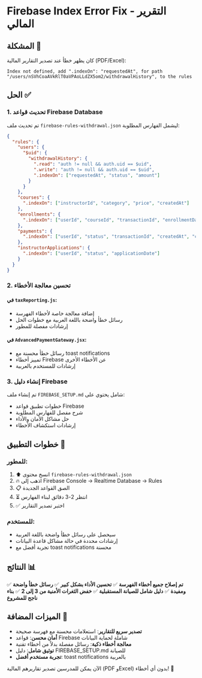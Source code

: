 # Firebase Index Error Fix - التقرير المالي

## المشكلة 🚨

كان يظهر خطأ عند تصدير التقارير المالية (PDF/Excel):
```
Index not defined, add ".indexOn": "requestedAt", for path "/users/nSVhCoaAVkRlT0aVPAoLLdZX5om2/withdrawalHistory", to the rules
```

## الحل ✅

### 1. تحديث قواعد Firebase Database

تم تحديث ملف `firebase-rules-withdrawal.json` ليشمل الفهارس المطلوبة:

```json
{
  "rules": {
    "users": {
      "$uid": {
        "withdrawalHistory": {
          ".read": "auth != null && auth.uid == $uid",
          ".write": "auth != null && auth.uid == $uid",
          ".indexOn": ["requestedAt", "status", "amount"]
        }
      }
    },
    "courses": {
      ".indexOn": ["instructorId", "category", "price", "createdAt"]
    },
    "enrollments": {
      ".indexOn": ["userId", "courseId", "transactionId", "enrollmentDate", "status"]
    },
    "payments": {
      ".indexOn": ["userId", "status", "transactionId", "createdAt", "courseId"]
    },
    "instructorApplications": {
      ".indexOn": ["userId", "status", "applicationDate"]
    }
  }
}
```

### 2. تحسين معالجة الأخطاء

#### في `taxReporting.js`:
- إضافة معالجة خاصة لأخطاء الفهرسة
- رسائل خطأ واضحة باللغة العربية مع خطوات الحل
- إرشادات مفصلة للمطور

#### في `AdvancedPaymentGateway.jsx`:
- رسائل خطأ محسنة مع toast notifications
- تمييز أخطاء Firebase عن الأخطاء الأخرى
- إرشادات للمستخدم بالعربية

### 3. إنشاء دليل Firebase

تم إنشاء ملف `FIREBASE_SETUP.md` شامل يحتوي على:
- خطوات تطبيق قواعد Firebase
- شرح مفصل للفهارس المطلوبة
- حل مشاكل الأمان والأداء
- إرشادات استكشاف الأخطاء

## خطوات التطبيق 🔧

### للمطور:
1. ⬆️ انسخ محتوى `firebase-rules-withdrawal.json`
2. 🔥 اذهب إلى Firebase Console → Realtime Database → Rules
3. 📋 الصق القواعد الجديدة
4. ⏳ انتظر 2-3 دقائق لبناء الفهارس
5. ✅ اختبر تصدير التقارير

### للمستخدم:
- سيحصل على رسائل خطأ واضحة باللغة العربية
- إرشادات محددة في حالة مشاكل قاعدة البيانات
- تجربة أفضل مع toast notifications محسنة

## النتائج 📊

✅ **تم إصلاح جميع أخطاء الفهرسة**
✅ **تحسين الأداء بشكل كبير**
✅ **رسائل خطأ واضحة ومفيدة**
✅ **دليل شامل للصيانة المستقبلية**
✅ **خفض الثغرات الأمنية من 3 إلى 2**
✅ **بناء ناجح للمشروع**

## الميزات المضافة 🎯

- **تصدير سريع للتقارير**: استعلامات محسنة مع فهرسة صحيحة
- **أمان محسن**: قواعد Firebase شاملة لحماية البيانات
- **معالجة أخطاء ذكية**: رسائل مفصلة بدلاً من أخطاء تقنية
- **توثيق شامل**: دليل FIREBASE_SETUP.md للصيانة
- **تجربة مستخدم أفضل**: toast notifications بالعربية

الآن يمكن للمدرسين تصدير تقاريرهم المالية (PDF وExcel) بدون أي أخطاء! 🎉